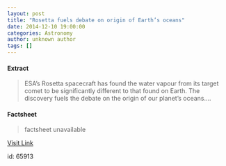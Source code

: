 ```yaml
---
layout: post
title: "Rosetta fuels debate on origin of Earth’s oceans"
date: 2014-12-10 19:00:00
categories: Astronomy
author: unknown author
tags: []
---
```



#### Extract
>ESA’s Rosetta spacecraft has found the water vapour from its target comet to be significantly different to that found on Earth. The discovery fuels the debate on the origin of our planet’s oceans....

#### Factsheet
>factsheet unavailable

[Visit Link](http://www.esa.int/Our_Activities/Space_Science/Rosetta/Rosetta_fuels_debate_on_origin_of_Earth_s_oceans)

id:   65913


